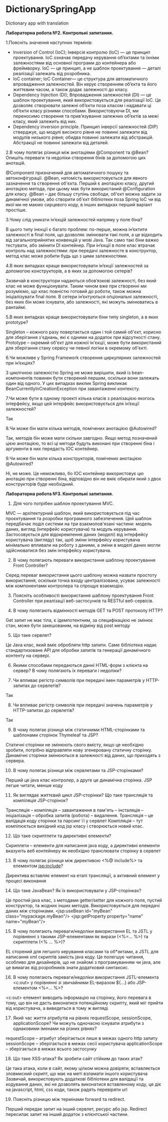 # DictionarySpringApp
Dictionary app with translation

**Лабораторна робота №2. Контрольні запитання.**


1.Поясніть значення наступних термінів:

- Inversion of Control (IoC);
Інверсія контролю (IoC) — це принцип проектування. IoC означає передачу керування об’єктами та їхніми залежностями від основної програми до контейнера або фреймворку. IoC — це принцип, а не шаблон проектування — деталі реалізації залежать від розробника.
- IoC container;
IoC Container— це структура для автоматичного впровадження залежностей. Він керує створенням об’єкта та його життєвим часом, а також додає залежності до класу.
- Dependency Injection (DI);
Впровадження залежностей (DI) — це шаблон проектування, який використовується для реалізації IoC. Це дозволяє створювати залежні об’єкти поза класом і надавати ці об’єкти класу різними способами. Використовуючи DI, ми переносимо створення та прив’язування залежних об’єктів за межі класу, який залежить від них.
- Dependency inversion principle.
Принцип інверсії залежностей (DIP) стверджує, що модулі високого рівня не повинні залежати від модулів низького рівня; обидва повинні залежати від абстракцій. Абстракції не повинні залежати від деталей.


2.В чому полягає різниця між анотаціями @Component та @Bean? Опишіть переваги та недоліки створення бінів за допомогою цих анотацій.

@Component призначений для автоматичного пошуку та автоконфігурації. @Bean, натомість використовується для явного зазначення та створення об'єкта.
Перший є анотацією класу, другий анотацією метода, при цьому має бути використаний @Configuration для класу. @Bean – дає більшу ступінь свободи, об'єкт можна задати за динамічної умови, або створити об'єкт бібліотеки поза Spring IoC чи від якої ми не маємо сирцевого коду, в інших випадках перший варіант простіше.


3.Чому слід уникати ін’єкцій залежностей напряму у поле біна?

В цього типу інєкції є багато проблем: по-перше, можна ін’єктити залежності в final поля, що дозволяє змінювати такі поля, а це відходить від загальноприйнятих конвенцій у мові Java. Так само такі біни важко тестувати, або змінити DI контейнер. При ін’єкції в поле клас втрачає контроль над залежностями: 
при передачі залежносте в конструктор, метод клас може робити будь що з цими залежностями.


4.В яких випадках краще використовувати ін’єкції залежностей за допомогою конструкторів, а в яких за допомогою сетерів?

Зазвичай в конструктори надаються обов’язкові залежності, без який клас не може функціонувати. Таким чином вже при створенні ми розуміємо, що клас повністю готовий до роботи, також можна ініціалізувати final поля. В сетери ін’єктуються опціональні залежності, без яких бін може існувати, або залежності, які можуть змінюватись в рантаймі.


5.В яких випадках краще використовувати біни типу singleton, а в яких prototype?

Singleton – кожного разу повертається один і той самий об'єкт, корисно для зберігання з'єднань, які є одними на додаток при відсутності стану. Prototype – окремий об'єкт для кожної ін'єкції, може бути використаний для зберігання стану сервісу чи певної логіки в окремому об'єкті.


6.Чи можливе у Spring Framework створення циркулярних залежностей при ін’єкціях?

З циклічною залежністю Spring не може вирішити, який із bean-компонентів повинен бути створений першим, оскільки вони залежать один від одного. У цих випадках виклик Spring викликає BeanCurrentlyInCreationException при завантаженні контексту.

7.Чи може бути в одному проекті кілька класів з реалізацією якогось інтерфейсу, якщо цей інтерфейс використовується для ін’єкції залежностей?

Так

8.Чи може бін мати кілька методів, помічених анотацією @Autowired?

Так, методів бін може мати скільки завгодно. Якщо метод позначений цією анотацією, то всі ці методи будуть виконані при створенні біна і аргументи в них передасть IOC контейнер.

9.Чи може бін мати кілька конструкторів, помічених анотацією @Autowired?

Ні, не може. Це неможливо, бо IOC контейнер використовує цю анотацію при створенні біна, відповідно він не вміє обирати який з двох конструкторів буде необхідний. 


**Лабораторна робота №3. Контрольні запитання.**

1.	Для чого потрібен шаблон проектування MVC.

MVC — архітектурний шаблон, який використовується під час проєктування та розробки програмного забезпечення.
Цей шаблон передбачає поділ системи на три взаємопов'язані частини: модель даних, вигляд (інтерфейс користувача) та модуль керування. Застосовується для відокремлення даних (моделі) від інтерфейсу користувача (вигляду) так, щоб зміни інтерфейсу користувача мінімально впливали на роботу з даними, а зміни в моделі даних могли здійснюватися без змін інтерфейсу користувача.

2.	В чому полягають переваги використання шаблону проектування Front Controller?

Серед переваг використання цього шаблону можна назвати простоту використання, оскільки точка входу централізована, усуває залежності між компонентами контролера та спрощує взаємодію. 

3.	Поясніть особливості використання шаблону проектування Front Controller при реалізації веб-застосунків та RESTful веб-сервісів.

4.	В чому полягають відмінності методів GET та POST протоколу HTTP?

Get запит не має тіла, є ідемпотентним, за специфікацією не змінює стан, може бути закешованим, на відміну від post методу

5.	Що таке сервлет?

Це Java клас, який вміє обробляти http запити. Саме бібліотека надає стандартизоване API для обробки запитів та генерації динамічного контенту на сервері.

6.	Якими способами передаються данні HTML-форм з клієнта на сервер? В чому полягають їх переваги і недоліки?

7.	Чи впливає регістр символів при передачі імен параметрів у HTTP-запитах до сервлетів?

Так

8.	Чи впливає регістр символів при передачі значень параметрів у HTTP-запитах до сервлетів?

Так

9.	В чому полягає різниця між статичними HTML-сторінками та шаблонами сторінок Thymeleaf та JSP?

Статичні сторінки не змінюють свого вмісту, якщо це необхідно зробити, потрібно відправляти нову згенеровану статичну сторінку. Динамічні сторінки змінюються в залежності від даних, що приходять з сервера.

10.	В чому полягає різниця між сервлетами та JSP-сторінками?

Перший це java клас контролер, а друге це динамічна сторінка. JSP легше читати, менше коду

11.	Як виглядає життєвий цикл JSP-сторінки? Що таке трансляція та компіляція JSP-сторінок?  

Трансляція – компіляція – завантаження в пам'ять – інсталяція – ініціалізація – обробка запитів (робота) – видалення.
Трансляція – це валідація коду сторінки та парсинг її у сервлет
Компіляція – тут компілюється вихідний код jsp класу  і створюється новий клас.

12.	Що таке скриптлети та директивні елементи?

Скриплети – елементи для написання java коду, а директивні елементи вказують веб контейнеру як необхідно транслювати сторінку в сервлет

13.	В чому полягає різниця між директивою <%@ include%> та елементом <jsp:include>?

Директива вставляє елемент на етапі трансляції, а активний елемент у процесі виконання

14.	Що таке JavaBean? Як їх використовувати у JSP-сторінках?

Це простий java клас, з методами getter/setter для кожного поля, пустий конструктор, та жодних інших методів. Використовується для передачі даних між сторінками.
<jsp:useBean id="myBean" class="mypackage.myBean"/>
<jsp:getProperty property="name" name="myBean"/>

15.	В чому полягають переваги/недоліки використання EL та JSTL у порівнянні з такими JSP-елементами як вирази (<%=…  %>) та скриптлети (<% … %>)?

EL сторений для легшого керування класами та об*эктами, а JSTL для написання xml скриптів замість java коду. Це полегшує читання, особливо для дизайнерів, що не знайомі з програмуванням чи java, але це вимагає від розробників знати додатковий синтаксис.

16.	В чому полягають переваги/недоліки використання JSTL-елемента <c:out> у порівнянні зі звичайними EL-виразом ${…} або JSP-елементом <%=… %>?

<c:out> елемент виводить інформацію на сторінку, його перевага в тому, що він не дасть виконатися потенційному скрипту, який міг прийти від користувача, а виведеться в тому ж вигляді

17.	Який час життя атрибутів на рівнях  requestScope, sessionScope, applicationScope? Чи можуть одночасно існувати атрибути з однаковими іменами на різних рівнях?

requestScope – атрибут зберігається лише в межах одного http запиту
sessionScope – зберігається в межах сесії користувача
applicationScope – зберігається в межах всього застосунку

18.	Що таке XSS-атака? Як зробити сайт стійким до таких атак?

Це така атака, коли в сайт, якому цілком можна довіряти, вставляється зловмисний скрипт, що має на меті взламати іншого користувача
Зазвичай, використовують додаткові бібліотеки для валідації та кодування даних, які не дозволять виконатися вставленому коду, це діє на javascript, html, css коди, також радять перевіряти url

19.	Поясніть різницю між термінами forward та redirect.

Перший передає запит на інший сервлет, ресурс або jsp. Redirect пересилає запит на інший додаток з клієнтської частини.



